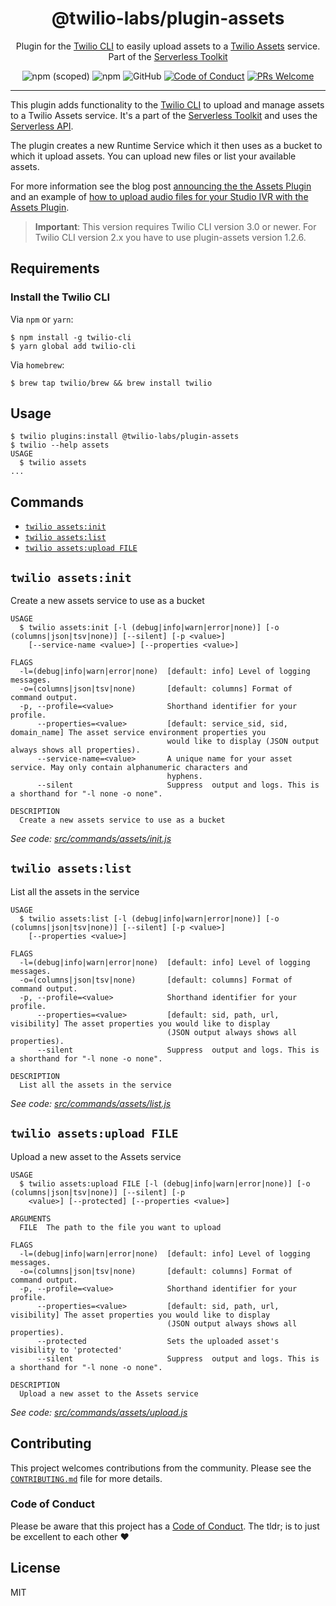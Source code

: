 <h1 align="center">@twilio-labs/plugin-assets</h1>
<p align="center">Plugin for the <a href="https://github.com/twilio/twilio-cli">Twilio CLI</a> to easily upload assets to a <a href="https://www.twilio.com/docs/runtime/assets">Twilio Assets</a> service. Part of the <a href="https://github.com/twilio-labs/serverless-toolkit">Serverless Toolkit</a></p>
<p align="center">
<img alt="npm (scoped)" src="https://img.shields.io/npm/v/@twilio-labs/plugin-assets.svg?style=flat-square"> <img alt="npm" src="https://img.shields.io/npm/dt/@twilio-labs/plugin-assets.svg?style=flat-square"> <img alt="GitHub" src="https://img.shields.io/github/license/twilio-labs/plugin-serverless.svg?style=flat-square"> <a href="https://github.com/twilio-labs/.github/blob/main/CODE_OF_CONDUCT.md"><img alt="Code of Conduct" src="https://img.shields.io/badge/%F0%9F%92%96-Code%20of%20Conduct-blueviolet.svg?style=flat-square"></a> <a href="http://makeapullrequest.com"><img src="https://img.shields.io/badge/PRs-welcome-brightgreen.svg?style=flat-square" alt="PRs Welcome" /></a>
<hr>

This plugin adds functionality to the [Twilio CLI](https://github.com/twilio/twilio-cli) to upload and manage assets to a Twilio Assets service. It's a part of the [Serverless Toolkit](https://github.com/twilio-labs/serverless-toolkit) and uses the [Serverless API](https://github.com/twilio-labs/serverless-toolkit/tree/main/packages/serverless-api).

The plugin creates a new Runtime Service which it then uses as a bucket to which it upload assets. You can upload new files or list your available assets.

For more information see the blog post [announcing the the Assets Plugin](https://www.twilio.com/blog/assets-plugin-twilio-cli) and an example of [how to upload audio files for your Studio IVR with the Assets Plugin](https://www.twilio.com/blog/upload-audio-files-studio-ivr-twilio-cli-assets-plugin).

> **Important**: This version requires Twilio CLI version 3.0 or newer. For Twilio CLI version 2.x you have to use plugin-assets version 1.2.6.

<!-- toc -->

<!-- tocstop -->

## Requirements

### Install the Twilio CLI

Via `npm` or `yarn`:

```sh-session
$ npm install -g twilio-cli
$ yarn global add twilio-cli
```

Via `homebrew`:

```sh-session
$ brew tap twilio/brew && brew install twilio
```

## Usage

```sh-session
$ twilio plugins:install @twilio-labs/plugin-assets
$ twilio --help assets
USAGE
  $ twilio assets
...
```

## Commands

<!-- commands -->
* [`twilio assets:init`](#twilio-assetsinit)
* [`twilio assets:list`](#twilio-assetslist)
* [`twilio assets:upload FILE`](#twilio-assetsupload-file)

## `twilio assets:init`

Create a new assets service to use as a bucket

```
USAGE
  $ twilio assets:init [-l (debug|info|warn|error|none)] [-o (columns|json|tsv|none)] [--silent] [-p <value>]
    [--service-name <value>] [--properties <value>]

FLAGS
  -l=(debug|info|warn|error|none)  [default: info] Level of logging messages.
  -o=(columns|json|tsv|none)       [default: columns] Format of command output.
  -p, --profile=<value>            Shorthand identifier for your profile.
      --properties=<value>         [default: service_sid, sid, domain_name] The asset service environment properties you
                                   would like to display (JSON output always shows all properties).
      --service-name=<value>       A unique name for your asset service. May only contain alphanumeric characters and
                                   hyphens.
      --silent                     Suppress  output and logs. This is a shorthand for "-l none -o none".

DESCRIPTION
  Create a new assets service to use as a bucket
```

_See code: [src/commands/assets/init.js](https://github.com/twilio-labs/serverless-toolkit/blob/v2.0.5/src/commands/assets/init.js)_

## `twilio assets:list`

List all the assets in the service

```
USAGE
  $ twilio assets:list [-l (debug|info|warn|error|none)] [-o (columns|json|tsv|none)] [--silent] [-p <value>]
    [--properties <value>]

FLAGS
  -l=(debug|info|warn|error|none)  [default: info] Level of logging messages.
  -o=(columns|json|tsv|none)       [default: columns] Format of command output.
  -p, --profile=<value>            Shorthand identifier for your profile.
      --properties=<value>         [default: sid, path, url, visibility] The asset properties you would like to display
                                   (JSON output always shows all properties).
      --silent                     Suppress  output and logs. This is a shorthand for "-l none -o none".

DESCRIPTION
  List all the assets in the service
```

_See code: [src/commands/assets/list.js](https://github.com/twilio-labs/serverless-toolkit/blob/v2.0.5/src/commands/assets/list.js)_

## `twilio assets:upload FILE`

Upload a new asset to the Assets service

```
USAGE
  $ twilio assets:upload FILE [-l (debug|info|warn|error|none)] [-o (columns|json|tsv|none)] [--silent] [-p
    <value>] [--protected] [--properties <value>]

ARGUMENTS
  FILE  The path to the file you want to upload

FLAGS
  -l=(debug|info|warn|error|none)  [default: info] Level of logging messages.
  -o=(columns|json|tsv|none)       [default: columns] Format of command output.
  -p, --profile=<value>            Shorthand identifier for your profile.
      --properties=<value>         [default: sid, path, url, visibility] The asset properties you would like to display
                                   (JSON output always shows all properties).
      --protected                  Sets the uploaded asset's visibility to 'protected'
      --silent                     Suppress  output and logs. This is a shorthand for "-l none -o none".

DESCRIPTION
  Upload a new asset to the Assets service
```

_See code: [src/commands/assets/upload.js](https://github.com/twilio-labs/serverless-toolkit/blob/v2.0.5/src/commands/assets/upload.js)_
<!-- commandsstop -->

## Contributing

This project welcomes contributions from the community. Please see the [`CONTRIBUTING.md`](CONTRIBUTING.md) file for more details.

### Code of Conduct

Please be aware that this project has a [Code of Conduct](https://github.com/twilio-labs/.github/blob/main/CODE_OF_CONDUCT.md). The tldr; is to just be excellent to each other ❤️

## License

MIT

